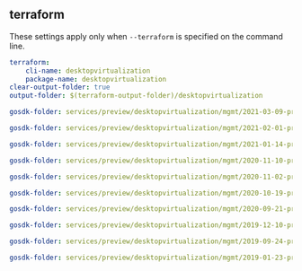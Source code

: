 
## terraform

These settings apply only when `--terraform` is specified on the command line.

``` yaml $(terraform)
terraform:
    cli-name: desktopvirtualization
    package-name: desktopvirtualization
clear-output-folder: true
output-folder: $(terraform-output-folder)/desktopvirtualization
```

``` yaml $(tag) == 'package-2021-03-09-preview' && $(terraform)
gosdk-folder: services/preview/desktopvirtualization/mgmt/2021-03-09-preview/desktopvirtualization
```

``` yaml $(tag) == 'package-2021-02-01-preview' && $(terraform)
gosdk-folder: services/preview/desktopvirtualization/mgmt/2021-02-01-preview/desktopvirtualization
```

``` yaml $(tag) == 'package-2021-01-14-preview' && $(terraform)
gosdk-folder: services/preview/desktopvirtualization/mgmt/2021-01-14-preview/desktopvirtualization
```

``` yaml $(tag) == 'package-2020-11-10-preview' && $(terraform)
gosdk-folder: services/preview/desktopvirtualization/mgmt/2020-11-10-preview/desktopvirtualization
```

``` yaml $(tag) == 'package-2020-11-02-preview' && $(terraform)
gosdk-folder: services/preview/desktopvirtualization/mgmt/2020-11-02-preview/desktopvirtualization
```

``` yaml $(tag) == 'package-2020-10-19-preview' && $(terraform)
gosdk-folder: services/preview/desktopvirtualization/mgmt/2020-10-19-preview/desktopvirtualization
```

``` yaml $(tag) == 'package-2020-09-21-preview' && $(terraform)
gosdk-folder: services/preview/desktopvirtualization/mgmt/2020-09-21-preview/desktopvirtualization
```

``` yaml $(tag) == 'package-2019-12-10-preview' && $(terraform)
gosdk-folder: services/preview/desktopvirtualization/mgmt/2019-12-10-preview/desktopvirtualization
```

``` yaml $(tag) == 'package-2019-09-24-preview' && $(terraform)
gosdk-folder: services/preview/desktopvirtualization/mgmt/2019-09-24-preview/desktopvirtualization
```

``` yaml $(tag) == 'package-2019-01-23-preview' && $(terraform)
gosdk-folder: services/preview/desktopvirtualization/mgmt/2019-01-23-preview/desktopvirtualization
```
